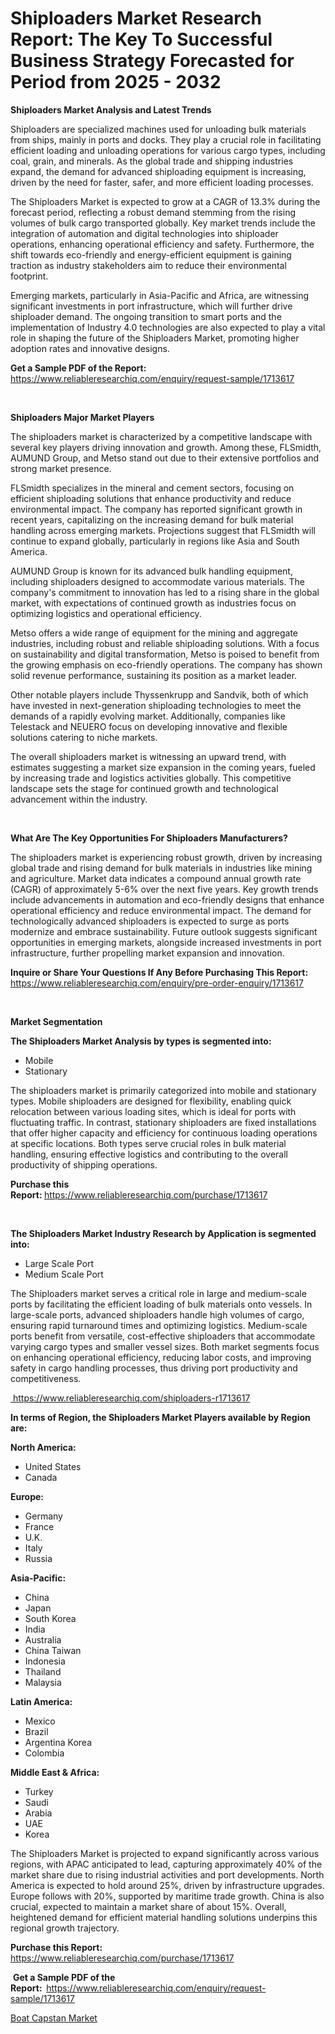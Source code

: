 <p><h1>Shiploaders Market Research Report: The Key To Successful Business Strategy Forecasted for Period from 2025 - 2032</h1></p><p><strong>Shiploaders Market Analysis and Latest Trends</strong></p>
<p><p>Shiploaders are specialized machines used for unloading bulk materials from ships, mainly in ports and docks. They play a crucial role in facilitating efficient loading and unloading operations for various cargo types, including coal, grain, and minerals. As the global trade and shipping industries expand, the demand for advanced shiploading equipment is increasing, driven by the need for faster, safer, and more efficient loading processes.</p><p>The Shiploaders Market is expected to grow at a CAGR of 13.3% during the forecast period, reflecting a robust demand stemming from the rising volumes of bulk cargo transported globally. Key market trends include the integration of automation and digital technologies into shiploader operations, enhancing operational efficiency and safety. Furthermore, the shift towards eco-friendly and energy-efficient equipment is gaining traction as industry stakeholders aim to reduce their environmental footprint. </p><p>Emerging markets, particularly in Asia-Pacific and Africa, are witnessing significant investments in port infrastructure, which will further drive shiploader demand. The ongoing transition to smart ports and the implementation of Industry 4.0 technologies are also expected to play a vital role in shaping the future of the Shiploaders Market, promoting higher adoption rates and innovative designs.</p></p>
<p><strong>Get a Sample PDF of the Report:&nbsp;</strong> <a href="https://www.reliableresearchiq.com/enquiry/request-sample/1713617?utm_campaign=3441&utm_medium=2&utm_source=Github&utm_content=ia&utm_term=08042025&utm_id=shiploaders">https://www.reliableresearchiq.com/enquiry/request-sample/1713617</a></p>
<p>&nbsp;</p>
<p><strong>Shiploaders Major Market Players</strong></p>
<p><p>The shiploaders market is characterized by a competitive landscape with several key players driving innovation and growth. Among these, FLSmidth, AUMUND Group, and Metso stand out due to their extensive portfolios and strong market presence.</p><p>FLSmidth specializes in the mineral and cement sectors, focusing on efficient shiploading solutions that enhance productivity and reduce environmental impact. The company has reported significant growth in recent years, capitalizing on the increasing demand for bulk material handling across emerging markets. Projections suggest that FLSmidth will continue to expand globally, particularly in regions like Asia and South America.</p><p>AUMUND Group is known for its advanced bulk handling equipment, including shiploaders designed to accommodate various materials. The company's commitment to innovation has led to a rising share in the global market, with expectations of continued growth as industries focus on optimizing logistics and operational efficiency.</p><p>Metso offers a wide range of equipment for the mining and aggregate industries, including robust and reliable shiploading solutions. With a focus on sustainability and digital transformation, Metso is poised to benefit from the growing emphasis on eco-friendly operations. The company has shown solid revenue performance, sustaining its position as a market leader.</p><p>Other notable players include Thyssenkrupp and Sandvik, both of which have invested in next-generation shiploading technologies to meet the demands of a rapidly evolving market. Additionally, companies like Telestack and NEUERO focus on developing innovative and flexible solutions catering to niche markets.</p><p>The overall shiploaders market is witnessing an upward trend, with estimates suggesting a market size expansion in the coming years, fueled by increasing trade and logistics activities globally. This competitive landscape sets the stage for continued growth and technological advancement within the industry.</p></p>
<p>&nbsp;</p>
<p><strong>What Are The Key Opportunities For Shiploaders Manufacturers?</strong></p>
<p><p>The shiploaders market is experiencing robust growth, driven by increasing global trade and rising demand for bulk materials in industries like mining and agriculture. Market data indicates a compound annual growth rate (CAGR) of approximately 5-6% over the next five years. Key growth trends include advancements in automation and eco-friendly designs that enhance operational efficiency and reduce environmental impact. The demand for technologically advanced shiploaders is expected to surge as ports modernize and embrace sustainability. Future outlook suggests significant opportunities in emerging markets, alongside increased investments in port infrastructure, further propelling market expansion and innovation.</p></p>
<p><strong>Inquire or Share Your Questions If Any Before Purchasing This Report:</strong> <a href="https://www.reliableresearchiq.com/enquiry/pre-order-enquiry/1713617?utm_campaign=3441&utm_medium=2&utm_source=Github&utm_content=ia&utm_term=08042025&utm_id=shiploaders">https://www.reliableresearchiq.com/enquiry/pre-order-enquiry/1713617</a></p>
<p>&nbsp;</p>
<p><strong>Market Segmentation</strong></p>
<p><strong>The Shiploaders Market Analysis by types is segmented into:</strong></p>
<p><ul><li>Mobile</li><li>Stationary</li></ul></p>
<p><p>The shiploaders market is primarily categorized into mobile and stationary types. Mobile shiploaders are designed for flexibility, enabling quick relocation between various loading sites, which is ideal for ports with fluctuating traffic. In contrast, stationary shiploaders are fixed installations that offer higher capacity and efficiency for continuous loading operations at specific locations. Both types serve crucial roles in bulk material handling, ensuring effective logistics and contributing to the overall productivity of shipping operations.</p></p>
<p><strong>Purchase this Report:&nbsp;</strong><a href="https://www.reliableresearchiq.com/purchase/1713617?utm_campaign=3441&utm_medium=2&utm_source=Github&utm_content=ia&utm_term=08042025&utm_id=shiploaders">https://www.reliableresearchiq.com/purchase/1713617</a></p>
<p>&nbsp;</p>
<p><strong>The Shiploaders Market Industry Research by Application is segmented into:</strong></p>
<p><ul><li>Large Scale Port</li><li>Medium Scale Port</li></ul></p>
<p><p>The Shiploaders market serves a critical role in large and medium-scale ports by facilitating the efficient loading of bulk materials onto vessels. In large-scale ports, advanced shiploaders handle high volumes of cargo, ensuring rapid turnaround times and optimizing logistics. Medium-scale ports benefit from versatile, cost-effective shiploaders that accommodate varying cargo types and smaller vessel sizes. Both market segments focus on enhancing operational efficiency, reducing labor costs, and improving safety in cargo handling processes, thus driving port productivity and competitiveness.</p></p>
<p><a href="https://www.reliableresearchiq.com/shiploaders-r1713617?utm_campaign=3441&utm_medium=2&utm_source=Github&utm_content=ia&utm_term=08042025&utm_id=shiploaders">&nbsp;https://www.reliableresearchiq.com/shiploaders-r1713617</a></p>
<p><strong>In terms of Region, the Shiploaders Market Players available by Region are:</strong></p>
<p>
    <p> <strong> North America: </strong>
        <ul>
            <li>United States</li>
            <li>Canada</li>
        </ul>
        </p> 
    <p> <strong> Europe: </strong>
        <ul>
            <li>Germany</li>
            <li>France</li>
            <li>U.K.</li>
            <li>Italy</li>
            <li>Russia</li>
        </ul>
        </p> 
    <p> <strong> Asia-Pacific: </strong>
        <ul>
            <li>China</li>
            <li>Japan</li>
            <li>South Korea</li>
            <li>India</li>
            <li>Australia</li>
            <li>China Taiwan</li>
            <li>Indonesia</li>
            <li>Thailand</li>
            <li>Malaysia</li>
        </ul>
        </p> 
    <p> <strong> Latin America: </strong>
        <ul>
            <li>Mexico</li>
            <li>Brazil</li>
            <li>Argentina Korea</li>
            <li>Colombia</li>
        </ul>
        </p> 
    <p> <strong> Middle East & Africa: </strong>
        <ul>
            <li>Turkey</li>
            <li>Saudi</li>
            <li>Arabia</li>
            <li>UAE</li>
            <li>Korea</li>
        </ul>
    </p>
    </p>
<p><p>The Shiploaders Market is projected to expand significantly across various regions, with APAC anticipated to lead, capturing approximately 40% of the market share due to rising industrial activities and port developments. North America is expected to hold around 25%, driven by infrastructure upgrades. Europe follows with 20%, supported by maritime trade growth. China is also crucial, expected to maintain a market share of about 15%. Overall, heightened demand for efficient material handling solutions underpins this regional growth trajectory.</p></p>
<p><strong>Purchase this Report: </strong><a href="https://www.reliableresearchiq.com/purchase/1713617?utm_campaign=3441&utm_medium=2&utm_source=Github&utm_content=ia&utm_term=08042025&utm_id=shiploaders">https://www.reliableresearchiq.com/purchase/1713617</a></p>
<p>&nbsp;<strong>Get a Sample PDF of the Report:&nbsp;&nbsp;</strong><a href="https://www.reliableresearchiq.com/enquiry/request-sample/1713617?utm_campaign=3441&utm_medium=2&utm_source=Github&utm_content=ia&utm_term=08042025&utm_id=shiploaders">https://www.reliableresearchiq.com/enquiry/request-sample/1713617</a></p>
<p><strong></strong></p>
<p><p><a href="https://github.com/shrebasokib/Market-Research-Report-List-1/blob/main/boat-capstan-market.md?utm_campaign=3441&utm_medium=2&utm_source=Github&utm_content=ia&utm_term=08042025&utm_id=shiploaders">Boat Capstan Market</a></p></p>